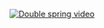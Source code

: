 [![Double spring video](https://i.imgur.com/Bse6efB.png)](https://www.youtube.com/watch?v=5iGDaeRDnfE)